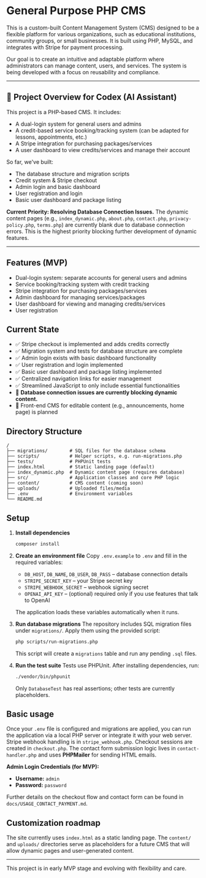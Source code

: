 # General Purpose PHP CMS

This is a custom-built Content Management System (CMS) designed to be a flexible platform for various organizations, such as educational institutions, community groups, or small businesses. It is built using PHP, MySQL, and integrates with Stripe for payment processing.

Our goal is to create an intuitive and adaptable platform where administrators can manage content, users, and services. The system is being developed with a focus on reusability and compliance.

---

## 🧠 Project Overview for Codex (AI Assistant)
This project is a PHP-based CMS. It includes:
- A dual-login system for general users and admins
- A credit-based service booking/tracking system (can be adapted for lessons, appointments, etc.)
- A Stripe integration for purchasing packages/services
- A user dashboard to view credits/services and manage their account

So far, we've built:
- The database structure and migration scripts
- Credit system & Stripe checkout
- Admin login and basic dashboard
- User registration and login
- Basic user dashboard and package listing

**Current Priority: Resolving Database Connection Issues.** The dynamic content pages (e.g., `index_dynamic.php`, `about.php`, `contact.php`, `privacy-policy.php`, `terms.php`) are currently blank due to database connection errors. This is the highest priority blocking further development of dynamic features.

---

## Features (MVP)
- Dual-login system: separate accounts for general users and admins
- Service booking/tracking system with credit tracking
- Stripe integration for purchasing packages/services
- Admin dashboard for managing services/packages
- User dashboard for viewing and managing credits/services
- User registration

## Current State
- ✅ Stripe checkout is implemented and adds credits correctly
- ✅ Migration system and tests for database structure are complete
- ✅ Admin login exists with basic dashboard functionality
- ✅ User registration and login implemented
- ✅ Basic user dashboard and package listing implemented
- ✅ Centralized navigation links for easier management
- ✅ Streamlined JavaScript to only include essential functionalities
- 🚧 **Database connection issues are currently blocking dynamic content.**
- 🚧 Front-end CMS for editable content (e.g., announcements, home page) is planned

## Directory Structure
```
/
├── migrations/        # SQL files for the database schema
├── scripts/           # Helper scripts, e.g. run-migrations.php
├── tests/             # PHPUnit tests
├── index.html         # Static landing page (default)
├── index_dynamic.php  # Dynamic content page (requires database)
├── src/               # Application classes and core PHP logic
├── content/           # CMS content (coming soon)
├── uploads/           # Uploaded files/media
├── .env               # Environment variables
└── README.md
```

## Setup

1. **Install dependencies**
   ```bash
   composer install
   ```

2. **Create an environment file**
   Copy `.env.example` to `.env` and fill in the required variables:
   - `DB_HOST`, `DB_NAME`, `DB_USER`, `DB_PASS` – database connection details
   - `STRIPE_SECRET_KEY` – your Stripe secret key
   - `STRIPE_WEBHOOK_SECRET` – webhook signing secret
   - `OPENAI_API_KEY` – (optional) required only if you use features that talk to OpenAI

   The application loads these variables automatically when it runs.

3. **Run database migrations**
   The repository includes SQL migration files under `migrations/`. Apply them using the provided script:
   ```bash
   php scripts/run-migrations.php
   ```
   This script will create a `migrations` table and run any pending `.sql` files.

4. **Run the test suite**
   Tests use PHPUnit. After installing dependencies, run:
   ```bash
   ./vendor/bin/phpunit
   ```

   Only `DatabaseTest` has real assertions; other tests are currently placeholders.

## Basic usage

Once your `.env` file is configured and migrations are applied, you can run the application via a local PHP server or integrate it with your web server. Stripe webhook handling is in `stripe_webhook.php`. Checkout sessions are created in `checkout.php`. The contact form submission logic lives in `contact-handler.php` and uses **PHPMailer** for sending HTML emails.

**Admin Login Credentials (for MVP):**
- **Username:** `admin`
- **Password:** `password`

Further details on the checkout flow and contact form can be found in `docs/USAGE_CONTACT_PAYMENT.md`.

## Customization roadmap

The site currently uses `index.html` as a static landing page. The `content/` and `uploads/` directories serve as placeholders for a future CMS that will allow dynamic pages and user-generated content.

---

This project is in early MVP stage and evolving with flexibility and care.